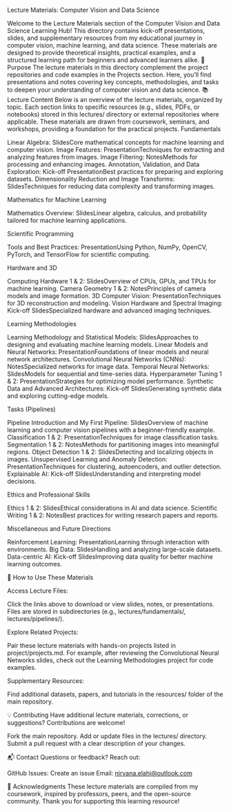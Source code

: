 Lecture Materials: Computer Vision and Data Science

  


Welcome to the Lecture Materials section of the Computer Vision and Data Science Learning Hub! This directory contains kick-off presentations, slides, and supplementary resources from my educational journey in computer vision, machine learning, and data science. These materials are designed to provide theoretical insights, practical examples, and a structured learning path for beginners and advanced learners alike.
🎯 Purpose
The lecture materials in this directory complement the project repositories and code examples in the Projects section. Here, you’ll find presentations and notes covering key concepts, methodologies, and tasks to deepen your understanding of computer vision and data science.
📚 Lecture Content
Below is an overview of the lecture materials, organized by topic. Each section links to specific resources (e.g., slides, PDFs, or notebooks) stored in this lectures/ directory or external repositories where applicable. These materials are drawn from coursework, seminars, and workshops, providing a foundation for the practical projects.
Fundamentals

Linear Algebra: SlidesCore mathematical concepts for machine learning and computer vision.
Image Features: PresentationTechniques for extracting and analyzing features from images.
Image Filtering: NotesMethods for processing and enhancing images.
Annotation, Validation, and Data Exploration: Kick-off PresentationBest practices for preparing and exploring datasets.
Dimensionality Reduction and Image Transforms: SlidesTechniques for reducing data complexity and transforming images.

Mathematics for Machine Learning

Mathematics Overview: SlidesLinear algebra, calculus, and probability tailored for machine learning applications.

Scientific Programming

Tools and Best Practices: PresentationUsing Python, NumPy, OpenCV, PyTorch, and TensorFlow for scientific computing.

Hardware and 3D

Computing Hardware 1 & 2: SlidesOverview of CPUs, GPUs, and TPUs for machine learning.
Camera Geometry 1 & 2: NotesPrinciples of camera models and image formation.
3D Computer Vision: PresentationTechniques for 3D reconstruction and modeling.
Vision Hardware and Spectral Imaging: Kick-off SlidesSpecialized hardware and advanced imaging techniques.

Learning Methodologies

Learning Methodology and Statistical Models: SlidesApproaches to designing and evaluating machine learning models.
Linear Models and Neural Networks: PresentationFoundations of linear models and neural network architectures.
Convolutional Neural Networks (CNNs): NotesSpecialized networks for image data.
Temporal Neural Networks: SlidesModels for sequential and time-series data.
Hyperparameter Tuning 1 & 2: PresentationStrategies for optimizing model performance.
Synthetic Data and Advanced Architectures: Kick-off SlidesGenerating synthetic data and exploring cutting-edge models.

Tasks (Pipelines)

Pipeline Introduction and My First Pipeline: SlidesOverview of machine learning and computer vision pipelines with a beginner-friendly example.
Classification 1 & 2: PresentationTechniques for image classification tasks.
Segmentation 1 & 2: NotesMethods for partitioning images into meaningful regions.
Object Detection 1 & 2: SlidesDetecting and localizing objects in images.
Unsupervised Learning and Anomaly Detection: PresentationTechniques for clustering, autoencoders, and outlier detection.
Explainable AI: Kick-off SlidesUnderstanding and interpreting model decisions.

Ethics and Professional Skills

Ethics 1 & 2: SlidesEthical considerations in AI and data science.
Scientific Writing 1 & 2: NotesBest practices for writing research papers and reports.

Miscellaneous and Future Directions

Reinforcement Learning: PresentationLearning through interaction with environments.
Big Data: SlidesHandling and analyzing large-scale datasets.
Data-centric AI: Kick-off SlidesImproving data quality for better machine learning outcomes.

🚀 How to Use These Materials

Access Lecture Files:

Click the links above to download or view slides, notes, or presentations.
Files are stored in subdirectories (e.g., lectures/fundamentals/, lectures/pipelines/).


Explore Related Projects:

Pair these lecture materials with hands-on projects listed in project/projects.md.
For example, after reviewing the Convolutional Neural Networks slides, check out the Learning Methodologies project for code examples.


Supplementary Resources:

Find additional datasets, papers, and tutorials in the resources/ folder of the main repository.



💡 Contributing
Have additional lecture materials, corrections, or suggestions? Contributions are welcome!

Fork the main repository.
Add or update files in the lectures/ directory.
Submit a pull request with a clear description of your changes.

📬 Contact
Questions or feedback? Reach out:

GitHub Issues: Create an issue
Email: nirvana.elahi@outlook.com

🙏 Acknowledgments
These lecture materials are compiled from my coursework, inspired by professors, peers, and the open-source community. Thank you for supporting this learning resource!

